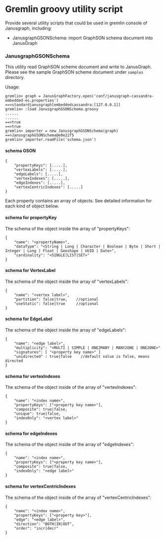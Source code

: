 # Gremlin groovy utility script

Provide several utility scripts that could be used in gremlin console of
Janusgraph, including:

- JanusgraphGSONSchema: import GraphSON schema document into JanusGraph


### JanusgraphGSONSchema

This utility read GraphSON scheme document and write to JanusGraph.
Please see the sample GraphSON scheme document under `samples` directory.

Usage:
```
gremlin> graph = JanusGraphFactory.open('conf/janusgraph-cassandra-embedded-es.properties')
==>standardjanusgraph[embeddedcassandra:[127.0.0.1]]
gremlin> :load JanusgraphGSONSchema.groovy
......
......
==>true
==>true
gremlin> importer = new JanusgraphGSONSchema(graph)
==>JanusgraphGSONSchema@e0e22f5
gremlin> importer.readFile('schema.json')
```

#### schema GSON
```
{
    "propertyKeys": [.....],
    "vertexLabels": [.....],
    "edgeLabels": [.....],
    "vertexIndexes": [.....],
    "edgeIndexes": [.....],
    "vertexCentricIndexes": [.....]
}
```

Each property contains an array of objects. See detailed information for each 
kind of object below.

#### schema for propertyKey

The schema of the object inside the array of "propertyKeys":
```
{
    "name": "<propertyName>",
    "dataType": "<String | Long | Character | Boolean | Byte | Short | Integer | Long | Float | Geoshape | UUID | Date>",
    "cardinality": "<SINGLE|LIST|SET>"
}
```

#### schema for VertexLabel

The schema of the object inside the array of "vertexLabels":
```
{
    "name": "<vertex label>",
    "partition": false|true,    //optional
    "useStatic": false|true     //optional
}
```

#### schema for EdgeLabel

The schema of the object inside the array of "edgeLabels":
```
{
    "name": "<edge label>",
    "multiplicity": "<MULTI | SIMPLE | ONE2MANY | MANY2ONE | ONE2ONE>"
    "signatures": [ "<property key name>" ]
    "unidirected" : true|false    //default value is false, means directed
}
```

#### schema for vertexIndexes

The schema of the object inside of the array of "vertexIndexes":
```
{
    "name": "<index name>",
    "propertyKeys": ["<property key name>"],
    "composite": true|false,
    "unique": true|false,
    "indexOnly": "<vertex label>"
}
```

#### schema for edgeIndexes

The schema of the object inside of the array of "edgeIndexes":
```
{
    "name": "<index name>",
    "propertyKeys": ["<property key name>"],
    "composite": true|false,
    "indexOnly": "<edge label>"
}
```

#### schema for vertexCentricIndexes

The schema of the object inside of the array of "vertexCentricIndexes":
```
{
    "name": "<index name>",
    "propertyKeys": ["<property key>"],
    "edge": "<edge label>",
    "direction": "BOTH|IN|OUT",
    "order": "incr|decr"
}
```
